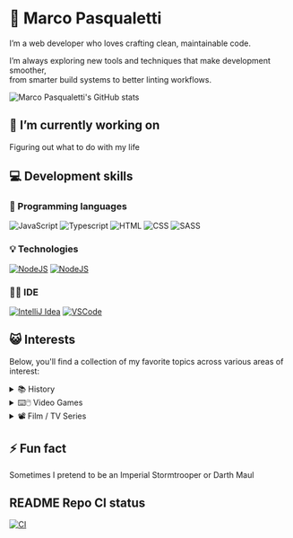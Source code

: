 # 🤝 Marco Pasqualetti

I’m a web developer who loves crafting clean, maintainable code.

I’m always exploring new tools and techniques that make development smoother,\
from smarter build systems to better linting workflows.

![Marco Pasqualetti's GitHub stats](https://github-readme-stats.vercel.app/api?username=marcalexiei&theme=react&show_icons=true)

## 🔭 I’m currently working on

Figuring out what to do with my life

## 💻 Development skills

### 📖 Programming languages

[JavaScriptBadge]: https://img.shields.io/badge/JavaScript-F7DF1E?style=for-the-badge&logo=JavaScript&logoColor=white
[TypescriptBadge]: https://img.shields.io/badge/TypeScript-007ACC?style=for-the-badge&logo=typescript&logoColor=white
[HTMLBadge]: https://img.shields.io/badge/HTML5-E34F26?style=for-the-badge&logo=html5&logoColor=white
[CSSBadge]: https://img.shields.io/badge/CSS3-1572B6?style=for-the-badge&logo=css3&logoColor=white
[SASSBadge]: https://img.shields.io/badge/Sass-CC6699?style=for-the-badge&logo=sass&logoColor=white

![JavaScript][JavaScriptBadge]
![Typescript][TypescriptBadge]
![HTML][HTMLBadge]
![CSS][CSSBadge]
![SASS][SASSBadge]

### 💡 Technologies

[NodeBadge]: https://img.shields.io/badge/Node.js-43853D?style=for-the-badge&logo=node.js&logoColor=white
[NodeURL]: https://nodejs.org/en
[ReactBadge]: https://img.shields.io/badge/React-20232A?style=for-the-badge&logo=react&logoColor=61DAFB
[ReactURL]: https://react.dev

[![NodeJS][NodeBadge]][NodeURL]
[![NodeJS][ReactBadge]][ReactURL]

### 🧑‍💻 IDE

[IntelliJBadge]: https://img.shields.io/badge/IntelliJ_IDEA-000000.svg?style=for-the-badge&logo=intellij-idea&logoColor=white
[IntelliJURL]: https://nodejs.org/en
[VSCodeBadge]: https://img.shields.io/badge/Visual_Studio_Code-0078D4?style=for-the-badge&logo=visual%20studio%20code&logoColor=white
[VSCodeURL]: https://react.dev

[![IntelliJ Idea][IntelliJBadge]][IntelliJURL]
[![VSCode][VSCodeBadge]][VSCodeURL]

## 😺 Interests

Below, you'll find a collection of my favorite topics across various areas of interest:

<!-- markdownlint-disable MD033 -->

<details>
<summary>📚 History</summary>

- Ancient Egypt 𓋹
- Rome 🏛️

</details>

<details>
<summary>⌨️🖱️ Video Games</summary>

- Halo 💍
- Mass Effect 🚀
- Horizon 🏹
- Dragon Age 🐉
- Assassin's Creed 🗡️

</details>

<details>
<summary>📽️ Film / TV Series</summary>

- Star Wars ✨
- Marvel 📓 & 🎥 (Thanos team!)
- For All Mankind 🌌
- WestWorld 🦾
- Breaking Bad 💊

</details>

<!-- markdownlint-enable MD033 -->

## ⚡ Fun fact

Sometimes I pretend to be an Imperial Stormtrooper or Darth Maul

## README Repo CI status

[CIBadge]: https://img.shields.io/github/actions/workflow/status/marcalexiei/marcalexiei/CI.yml?style=for-the-badge&logo=github&event=push&label=CI
[CIURL]: https://github.com/marcalexiei/marcalexiei/actions/workflows/CI.yml

[![CI][CIBadge]][CIURL]

<!--
**marcalexiei/marcalexiei** is a ✨ _special_ ✨ repository.
Its `README.md` (this file) appears on your GitHub profile.

Here are some ideas to get you started:

-  ...
- 🌱 I’m currently learning ...
- 👯 I’m looking to collaborate on ...
- 🤔 I’m looking for help with ...
- 💬 Ask me about ...
- 📫 How to reach me: ...
- 😄 Pronouns: ...
-->
